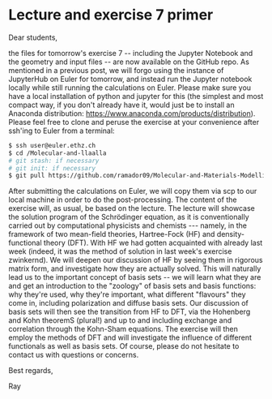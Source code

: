 # Lecture and exercise 7 primer

Dear students,

the files for tomorrow's exercise 7 -- including the Jupyter Notebook and the geometry and input files -- are now available on the GitHub repo. As mentioned in a previous post, we will forgo using the instance of JupyterHub on Euler for tomorrow, and instead run the Jupyter notebook locally while still running the calculations on Euler. Please make sure you have a local installation of python and jupyter for this (the simplest and most compact way, if you don't already have it, would just be to install an Anaconda distribution: https://www.anaconda.com/products/distribution). Please feel free to clone and peruse the exercise at your convenience after ssh'ing to Euler from a terminal:

```bash
$ ssh user@euler.ethz.ch
$ cd /Molecular-and-llaalla
# git stash: if necessary
# git init: if necessary
$ git pull https://github.com/ramador09/Molecular-and-Materials-Modelling-FS2023.git
```

After submitting the calculations on Euler, we will copy them via scp to our local machine in order to do the post-processing.
The content of the exercise will, as usual, be based on the lecture. The lecture will showcase the solution program of the Schrödinger equation, as it is conventionally carried out by computational physicists and chemists --- namely, in the framework of two mean-field theories, Hartree-Fock (HF) and density-functional theory (DFT).
With HF we had gotten acquainted with already last week (indeed, it was the method of solution in last week's exercise zwinkernd). We will deepen our discussion of HF by seeing them in rigorous matrix form, and investigate how they are actually solved.
This will naturally lead us to the important concept of basis sets -- we will learn what they are and get an introduction to the "zoology" of basis sets and basis functions: why they're used, why they're important, what different "flavours" they come in, including polarization and diffuse basis sets.
Our discussion of basis sets will then see the transition from HF to DFT, via the Hohenberg and Kohn theoremS (plural!) and up to and including exchange and correlation through the Kohn-Sham equations. The exercise will then employ the methods of DFT and will investigate the influence of different functionals as well as basis sets.
Of course, please do not hesitate to contact us with questions or concerns.

Best regards,

Ray
